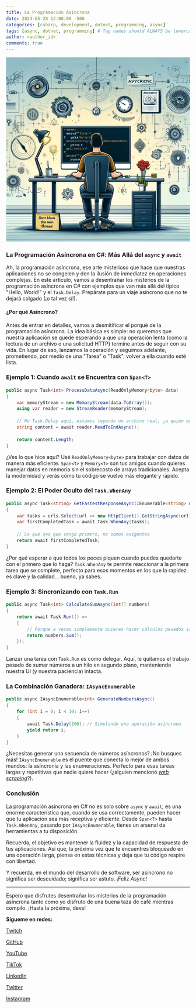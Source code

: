 ```yaml
---
title: La Programación Asíncrona 
date: 2024-05-28 12:00:00 -500
categories: [csharp, development, dotnet, programming, async] 
tags: [async, dotnet, programming] # Tag names should ALWAYS be lowercase
author: <author_id>
comments: true
---
```

![image](/assets/img/async.jpg)

### La Programación Asíncrona en C#: Más Allá del ``async`` y ``await``

Ah, la programación asíncrona, ese arte misterioso que hace que nuestras aplicaciones no se congelen y den la ilusión de inmediatez en operaciones complejas. En este artículo, vamos a desentrañar los misterios de la programación asíncrona en C# con ejemplos que van más allá del típico "Hello, World!" y el `Task.Delay`. Prepárate para un viaje asíncrono que no te dejará colgado (¡o tal vez sí!).

#### ¿Por qué Asíncrono?

Antes de entrar en detalles, vamos a desmitificar el porqué de la programación asíncrona. La idea básica es simple: no queremos que nuestra aplicación se quede esperando a que una operación lenta (como la lectura de un archivo o una solicitud HTTP) termine antes de seguir con su vida. En lugar de eso, lanzamos la operación y seguimos adelante, prometiendo, por medio de una "Tarea" o "Task", volver a ella cuando esté lista.

### Ejemplo 1: Cuando `await` se Encuentra con `Span<T>`

```csharp
public async Task<int> ProcessDataAsync(ReadOnlyMemory<byte> data)
{
    var memoryStream = new MemoryStream(data.ToArray());
    using var reader = new StreamReader(memoryStream);
    
    // No Task.Delay aquí, estamos leyendo un archivo real, ¿a quién engañamos?
    string content = await reader.ReadToEndAsync();
    
    return content.Length;
}
```

¿Ves lo que hice aquí? Usé `ReadOnlyMemory<byte>` para trabajar con datos de manera más eficiente. `Span<T>` y `Memory<T>` son tus amigos cuando quieres manejar datos en memoria sin el sobrecosto de arrays tradicionales. Acepta la modernidad y verás cómo tu código se vuelve más elegante y rápido.

### Ejemplo 2: El Poder Oculto del `Task.WhenAny`

```csharp
public async Task<string> GetFastestResponseAsync(IEnumerable<string> urls)
{
    var tasks = urls.Select(url => new HttpClient().GetStringAsync(url));
    var firstCompletedTask = await Task.WhenAny(tasks);

    // Lo que sea que venga primero, no somos exigentes
    return await firstCompletedTask;
}
```

¿Por qué esperar a que todos los peces piquen cuando puedes quedarte con el primero que lo haga? `Task.WhenAny` te permite reaccionar a la primera tarea que se complete, perfecto para esos momentos en los que la rapidez es clave y la calidad... bueno, ya sabes.

### Ejemplo 3: Sincronizando con `Task.Run`

```csharp
public async Task<int> CalculateSumAsync(int[] numbers)
{
    return await Task.Run(() =>
    {
        // Porque a veces simplemente quieres hacer cálculos pesados sin bloquear el hilo principal
        return numbers.Sum();
    });
}
```

Lanzar una tarea con `Task.Run` es como delegar. Aquí, le quitamos el trabajo pesado de sumar números a un hilo en segundo plano, manteniendo nuestra UI (y nuestra paciencia) intacta.

### La Combinación Ganadora: `IAsyncEnumerable`

```csharp
public async IAsyncEnumerable<int> GenerateNumbersAsync()
{
    for (int i = 0; i < 10; i++)
    {
        await Task.Delay(100); // Simulando una operación asíncrona
        yield return i;
    }
}
```

¿Necesitas generar una secuencia de números asíncronos? ¡No busques más! `IAsyncEnumerable` es el puente que conecta lo mejor de ambos mundos: la asíncronía y las enumeraciones. Perfecto para esas tareas largas y repetitivas que nadie quiere hacer (¿alguien mencionó [*web scraping*](https://es.wikipedia.org/wiki/Web_scraping)?).

### Conclusión

La programación asíncrona en C# no es solo sobre `async` y `await`; es una enorme característica que, cuando se usa correctamente, pueden hacer que tu aplicación sea más receptiva y eficiente. Desde `Span<T>` hasta `Task.WhenAny`, pasando por `IAsyncEnumerable`, tienes un arsenal de herramientas a tu disposición.

Recuerda, el objetivo es mantener la fluidez y la capacidad de respuesta de tus aplicaciones. Así que, la próxima vez que te encuentres bloqueado en una operación larga, piensa en estas técnicas y deja que tu código respire con libertad.

Y recuerda, en el mundo del desarrollo de software, ser asíncrono no significa ser descuidado; significa ser astuto. ¡Feliz *Async*!

---

Espero que disfrutes desentrañar los misterios de la programación asíncrona tanto como yo disfruto de una buena taza de café mientras compilo. ¡Hasta la próxima, devs!

**Sígueme en redes:**

[Twitch](https://twitch.tv/diegocod3s)

[GitHub](https://github.com/diego-devs)

[YouTube](https://www.youtube.com/channel/UCGQmO-aJ9yJSdv_VD8_IDjg)

[TikTok](https://www.tiktok.com/@diegoz.code)

[LinkedIn](https://www.linkedin.com/in/diego-diaz-mendoza/)

[Twitter](https://twitter.com/Diego_Devs)    

[Instagram](https://www.instagram.com/devs.diego/)
